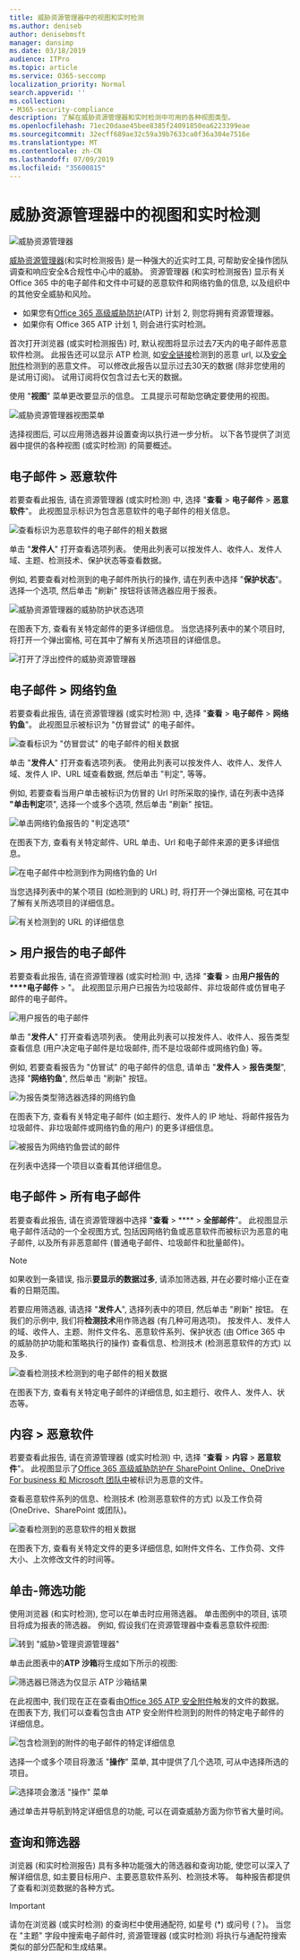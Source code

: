 ```yaml
---
title: 威胁资源管理器中的视图和实时检测
ms.author: deniseb
author: denisebmsft
manager: dansimp
ms.date: 03/18/2019
audience: ITPro
ms.topic: article
ms.service: O365-seccomp
localization_priority: Normal
search.appverid: ''
ms.collection:
- M365-security-compliance
description: 了解在威胁资源管理器和实时检测中可用的各种视图类型。
ms.openlocfilehash: 71ec20daae45bee8385f24091850ea6223399eae
ms.sourcegitcommit: 32ecff689ae32c59a39b7633ca0f36a304e7516e
ms.translationtype: MT
ms.contentlocale: zh-CN
ms.lasthandoff: 07/09/2019
ms.locfileid: "35600815"
---
```

# <a name="views-in-threat-explorer-and-real-time-detections"></a>威胁资源管理器中的视图和实时检测

![威胁资源管理器](media/ThreatExplorerFirstOpened.png)

[威胁资源管理器](use-explorer-in-security-and-compliance.md)(和实时检测报告) 是一种强大的近实时工具, 可帮助安全操作团队调查和响应安全&amp;合规性中心中的威胁。 资源管理器 (和实时检测报告) 显示有关 Office 365 中的电子邮件和文件中可疑的恶意软件和网络钓鱼的信息, 以及组织中的其他安全威胁和风险。 

- 如果您有[Office 365 高级威胁防护](office-365-atp.md)(ATP) 计划 2, 则您将拥有资源管理器。
- 如果你有 Office 365 ATP 计划 1, 则会进行实时检测。

首次打开浏览器 (或实时检测报告) 时, 默认视图将显示过去7天内的电子邮件恶意软件检测。 此报告还可以显示 ATP 检测, 如[安全链接](atp-safe-links.md)检测到的恶意 url, 以及[安全附件](atp-safe-attachments.md)检测到的恶意文件。 可以修改此报告以显示过去30天的数据 (除非您使用的是试用订阅)。 试用订阅将仅包含过去七天的数据。

使用 "**视图**" 菜单更改要显示的信息。 工具提示可帮助您确定要使用的视图。
  
![威胁资源管理器视图菜单](media/ThreatExplorerViewMenu.png)

选择视图后, 可以应用筛选器并设置查询以执行进一步分析。 以下各节提供了浏览器中提供的各种视图 (或实时检测) 的简要概述。  

## <a name="email--malware"></a>电子邮件 > 恶意软件

若要查看此报告, 请在资源管理器 (或实时检测) 中, 选择 "**查看** > **电子邮件** > **恶意软件**"。 此视图显示标识为包含恶意软件的电子邮件的相关信息。  

![查看标识为恶意软件的电子邮件的相关数据](media/ExplorerEmailMalwareMenu.png) 

单击 "**发件人**" 打开查看选项列表。 使用此列表可以按发件人、收件人、发件人域、主题、检测技术、保护状态等查看数据。 

例如, 若要查看对检测到的电子邮件所执行的操作, 请在列表中选择 "**保护状态**"。 选择一个选项, 然后单击 "刷新" 按钮将该筛选器应用于报表。

![威胁资源管理器的威胁防护状态选项](media/ThreatExplorerProtectionStatusOptions.png)

在图表下方, 查看有关特定邮件的更多详细信息。 当您选择列表中的某个项目时, 将打开一个弹出窗格, 可在其中了解有关所选项目的详细信息。 

![打开了浮出控件的威胁资源管理器](media/ThreatExplorerMalwareItemSelectedFlyout.png)

## <a name="email--phish"></a>电子邮件 > 网络钓鱼

若要查看此报告, 请在资源管理器 (或实时检测) 中, 选择 "**查看** > **电子邮件** > **网络钓鱼**"。 此视图显示被标识为 "仿冒尝试" 的电子邮件。  

![查看标识为 "仿冒尝试" 的电子邮件的相关数据](media/ThreatExplorerEmailPhish.png) 

单击 "**发件人**" 打开查看选项列表。 使用此列表可以按发件人、收件人、发件人域、发件人 IP、URL 域查看数据, 然后单击 "判定", 等等。 

例如, 若要查看当用户单击被标识为仿冒的 Url 时所采取的操作, 请在列表中选择 **"单击判定**项", 选择一个或多个选项, 然后单击 "刷新" 按钮。

![单击网络钓鱼报告的 "判定选项"](media/ThreatExplorerEmailPhishClickVerdictOptions.png)

在图表下方, 查看有关特定邮件、URL 单击、Url 和电子邮件来源的更多详细信息。 

![在电子邮件中检测到作为网络钓鱼的 Url](media/ThreatExplorerEmailPhishURLs.png)

当您选择列表中的某个项目 (如检测到的 URL) 时, 将打开一个弹出窗格, 可在其中了解有关所选项目的详细信息。 

![有关检测到的 URL 的详细信息](media/ThreatExplorerEmailPhishURLDetails.png)

## <a name="email--user-reported"></a>> 用户报告的电子邮件

若要查看此报告, 请在资源管理器 (或实时检测) 中, 选择 "**查看** > 由**用户报告的****电子邮件** > "。 此视图显示用户已报告为垃圾邮件、非垃圾邮件或仿冒电子邮件的电子邮件。 

![用户报告的电子邮件](media/ThreatExplorerEmailUserReportedViewOptions.png) 

单击 "**发件人**" 打开查看选项列表。 使用此列表可以按发件人、收件人、报告类型查看信息 (用户决定电子邮件是垃圾邮件, 而不是垃圾邮件或网络钓鱼) 等。 

例如, 若要查看报告为 "仿冒试" 的电子邮件的信息, 请单击 "**发件人** > **报告类型**", 选择 "**网络钓鱼**", 然后单击 "刷新" 按钮。

![为报告类型筛选器选择的网络钓鱼](media/ThreatExplorerEmailUserReportedPhishSelected.png)

在图表下方, 查看有关特定电子邮件 (如主题行、发件人的 IP 地址、将邮件报告为垃圾邮件、非垃圾邮件或网络钓鱼的用户) 的更多详细信息。 

![被报告为网络钓鱼尝试的邮件](media/ThreatExplorerEmailPhishUserReportedPhishDetails.png)

在列表中选择一个项目以查看其他详细信息。

## <a name="email--all-email"></a>电子邮件 > 所有电子邮件

若要查看此报告, 请在资源管理器中选择 "**查看** > **** > **全部邮件**"。 此视图显示电子邮件活动的一个全视图方式, 包括因网络钓鱼或恶意软件而被标识为恶意的电子邮件, 以及所有非恶意邮件 (普通电子邮件、垃圾邮件和批量邮件)。 

> [!NOTE]
> 如果收到一条错误, 指示**要显示的数据过多**, 请添加筛选器, 并在必要时缩小正在查看的日期范围。 

若要应用筛选器, 请选择 "**发件人**", 选择列表中的项目, 然后单击 "刷新" 按钮。 在我们的示例中, 我们将**检测技术**用作筛选器 (有几种可用选项)。 按发件人、发件人的域、收件人、主题、附件文件名、恶意软件系列、保护状态 (由 Office 365 中的威胁防护功能和策略执行的操作) 查看信息、检测技术 (检测恶意软件的方式) 以及多. 

![查看检测技术检测到的电子邮件的相关数据](media/0c032eb3-6021-4174-9f06-ff8f30c245ca.png) 

在图表下方, 查看有关特定电子邮件的详细信息, 如主题行、收件人、发件人、状态等。 

## <a name="content--malware"></a>内容 > 恶意软件

若要查看此报告, 请在资源管理器 (或实时检测) 中, 选择 "**查看** > **内容** > **恶意软件**"。 此视图显示了[Office 365 高级威胁防护在 SharePoint Online、OneDrive For business 和 Microsoft 团队中](atp-for-spo-odb-and-teams.md)被标识为恶意的文件。

查看恶意软件系列的信息、检测技术 (检测恶意软件的方式) 以及工作负荷 (OneDrive、SharePoint 或团队)。 

![查看检测到的恶意软件的相关数据](media/d11dc568-b091-4159-b261-df13d76b520b.png)  

在图表下方, 查看有关特定文件的更多详细信息, 如附件文件名、工作负荷、文件大小、上次修改文件的时间等。 
  
## <a name="click-to-filter-capabilities"></a>单击-筛选功能

使用浏览器 (和实时检测), 您可以在单击时应用筛选器。 单击图例中的项目, 该项目将成为报表的筛选器。 例如, 假设我们在资源管理器中查看恶意软件视图:
  
![转到 "威胁\>管理资源管理器"](media/cab32fa2-66f1-4ad5-bc1d-2bac4dbeb48c.png)
  
单击此图表中的**ATP 沙箱**将生成如下所示的视图: 
  
![筛选器已筛选为仅显示 ATP 沙箱结果](media/7241d7dd-27bc-467d-9db8-6e806c49df14.png)
  
在此视图中, 我们现在正在查看由[Office 365 ATP 安全附件](atp-safe-attachments.md)触发的文件的数据。 在图表下方, 我们可以查看包含由 ATP 安全附件检测到的附件的特定电子邮件的详细信息。
  
![包含检测到的附件的电子邮件的特定详细信息](media/c91fb05c-d1d4-4085-acc6-f7008a415c2a.png)
  
选择一个或多个项目将激活 "**操作**" 菜单, 其中提供了几个选项, 可从中选择所选的项目。 
  
![选择项会激活 "操作" 菜单](media/95f127a4-1b2a-4a76-88b9-096e3ba27d1b.png)
  
通过单击并导航到特定详细信息的功能, 可以在调查威胁方面为你节省大量时间。

## <a name="queries-and-filters"></a>查询和筛选器

浏览器 (和实时检测报告) 具有多种功能强大的筛选器和查询功能, 使您可以深入了解详细信息, 如主要目标用户、主要恶意软件系列、检测技术等。 每种报告都提供了查看和浏览数据的各种方式。

> [!IMPORTANT]
> 请勿在浏览器 (或实时检测) 的查询栏中使用通配符, 如星号 (*) 或问号 (？)。 当您在 "主题" 字段中搜索电子邮件时, 资源管理器 (或实时检测) 将执行与通配符搜索类似的部分匹配和生成结果。
